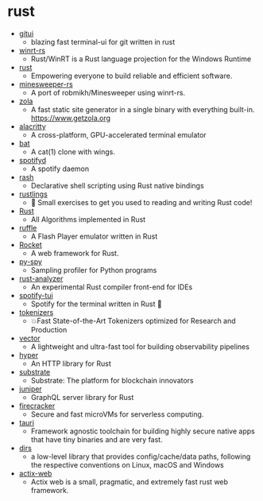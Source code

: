 # rust
- [gitui](https://github.com/extrawurst/gitui)
  - blazing fast terminal-ui for git written in rust
- [winrt-rs](https://github.com/microsoft/winrt-rs)
  - Rust/WinRT is a Rust language projection for the Windows Runtime
- [rust](https://github.com/rust-lang/rust)
  - Empowering everyone to build reliable and efficient software.
- [minesweeper-rs](https://github.com/robmikh/minesweeper-rs)
  - A port of robmikh/Minesweeper using winrt-rs.
- [zola](https://github.com/getzola/zola)
  - A fast static site generator in a single binary with everything built-in. https://www.getzola.org
- [alacritty](https://github.com/alacritty/alacritty)
  - A cross-platform, GPU-accelerated terminal emulator
- [bat](https://github.com/sharkdp/bat)
  - A cat(1) clone with wings.
- [spotifyd](https://github.com/Spotifyd/spotifyd)
  - A spotify daemon
- [rash](https://github.com/pando85/rash)
  - Declarative shell scripting using Rust native bindings
- [rustlings](https://github.com/rust-lang/rustlings)
  - 🦀 Small exercises to get you used to reading and writing Rust code!
- [Rust](https://github.com/TheAlgorithms/Rust)
  - All Algorithms implemented in Rust
- [ruffle](https://github.com/ruffle-rs/ruffle)
  - A Flash Player emulator written in Rust
- [Rocket](https://github.com/SergioBenitez/Rocket)
  - A web framework for Rust.
- [py-spy](https://github.com/benfred/py-spy)
  - Sampling profiler for Python programs
- [rust-analyzer](https://github.com/rust-analyzer/rust-analyzer)
  - An experimental Rust compiler front-end for IDEs
- [spotify-tui](https://github.com/Rigellute/spotify-tui)
  - Spotify for the terminal written in Rust 🚀
- [tokenizers](https://github.com/huggingface/tokenizers)
  - 💥Fast State-of-the-Art Tokenizers optimized for Research and Production
- [vector](https://github.com/timberio/vector)
  - A lightweight and ultra-fast tool for building observability pipelines
- [hyper](https://github.com/hyperium/hyper)
  - An HTTP library for Rust
- [substrate](https://github.com/paritytech/substrate)
  - Substrate: The platform for blockchain innovators
- [juniper](https://github.com/graphql-rust/juniper)
  - GraphQL server library for Rust
- [firecracker](https://github.com/firecracker-microvm/firecracker)
  - Secure and fast microVMs for serverless computing.
- [tauri](https://github.com/tauri-apps/tauri)
  - Framework agnostic toolchain for building highly secure native apps that have tiny binaries and are very fast.
- [dirs](https://github.com/xdg-rs/dirs)
  - a low-level library that provides config/cache/data paths, following the respective conventions on Linux, macOS and Windows
- [actix-web](https://github.com/actix/actix-web)
  - Actix web is a small, pragmatic, and extremely fast rust web framework.
